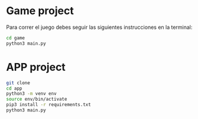 # Game project

Para correr el juego debes seguir las siguientes instrucciones en la terminal:

```sh
cd game
python3 main.py
```

# APP project
```sh
git clone
cd app
python3 -m venv env
source env/bin/activate
pip3 install -r requirements.txt
python3 main.py
```